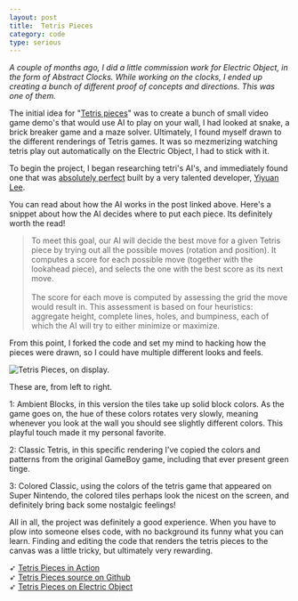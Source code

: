 ```yaml
---
layout: post
title:  Tetris Pieces
category: code
type: serious
---
```


*A couple of months ago, I did a little commission work for Electric Object, in the form of Abstract Clocks. While working on the clocks, I ended up creating a bunch of different proof of concepts and directions. This was one of them.*

The initial idea for "[Tetris pieces](http://tholman.com/tetris-pieces)" was to create a bunch of small video game demo's that would use AI to play on your wall, I had looked at snake, a brick breaker game and a maze solver. Ultimately, I found myself drawn to the different renderings of Tetris games. It was so mezmerizing watching tetris play out automatically on the Electric Object, I had to stick with it.

To begin the project, I began researching tetri's AI's, and immediately found one that was [absolutely perfect](https://codemyroad.wordpress.com/2013/04/14/tetris-ai-the-near-perfect-player/) built by a very talented developer, [Yiyuan Lee](https://codemyroad.wordpress.com/author/leeyiyuan/). 

You can read about how the AI works in the post linked above. Here's a snippet about how the AI decides where to put each piece. Its definitely worth the read!

>To meet this goal, our AI will decide the best move for a given Tetris piece by trying out all the possible moves (rotation and position). It computes a score for each possible move (together with the lookahead piece), and selects the one with the best score as its next move.<br><br>The score for each move is computed by assessing the grid the move would result in. This assessment is based on four heuristics: aggregate height, complete lines, holes, and bumpiness, each of which the AI will try to either minimize or maximize.

From this point, I forked the code and set my mind to hacking how the pieces were drawn, so I could have multiple different looks and feels.

![Tetris Pieces, on display.]({{site.url}}/images/tetris-pieces-1.png)

These are, from left to right. 

1: Ambient Blocks, in this version the tiles take up solid block colors. As the game goes on, the hue of these colors rotates very slowly, meaning whenever you look at the wall you should see slightly different colors. This playful touch made it my personal favorite.

2: Classic Tetris, in this specific rendering I've copied the colors and patterns from the original GameBoy game, including that ever present green tinge.

3: Colored Classic, using the colors of the tetris game that appeared on Super Nintendo, the colored tiles perhaps look the nicest on the screen, and definitely bring back some nostalgic feelings!

All in all, the project was definitely a good experience. When you have to plow into someone elses code, with no background its funny what you can learn. Finding and editing the code that renders the tetris pieces to the canvas was a little tricky, but ultimately very rewarding.

➶ [Tetris Pieces in Action](http://tholman.com/tetris-pieces)<br>
➶ [Tetris Pieces source on Github](https://github.com/tholman/tetris-pieces)<br>
➶ [Tetris Pieces on Electric Object](http://tholman.com/tetris-pieces)
